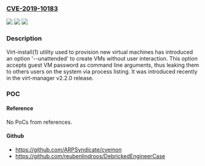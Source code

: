 ### [CVE-2019-10183](https://cve.mitre.org/cgi-bin/cvename.cgi?name=CVE-2019-10183)
![](https://img.shields.io/static/v1?label=Product&message=virt-install&color=blue)
![](https://img.shields.io/static/v1?label=Version&message=from%20virt-manager%20v2.2.0%20&color=brightgreen)
![](https://img.shields.io/static/v1?label=Vulnerability&message=CWE-200&color=brightgreen)

### Description

Virt-install(1) utility used to provision new virtual machines has introduced an option '--unattended' to create VMs without user interaction. This option accepts guest VM password as command line arguments, thus leaking them to others users on the system via process listing. It was introduced recently in the virt-manager v2.2.0 release.

### POC

#### Reference
No PoCs from references.

#### Github
- https://github.com/ARPSyndicate/cvemon
- https://github.com/reubenlindroos/DebrickedEngineerCase

